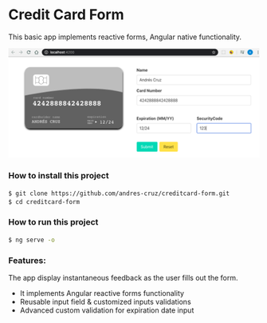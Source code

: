 # Credit Card Form

This basic app implements reactive forms, Angular native functionality.

![](img/app.png)

### How to install this project

```sh
$ git clone https://github.com/andres-cruz/creditcard-form.git
$ cd creditcard-form
```

### How to run this project

```sh
$ ng serve -o
```

### Features:

The app display instantaneous feedback as the user fills out the form.

- It implements Angular reactive forms functionality
- Reusable input field & customized inputs validations
- Advanced custom validation for expiration date input
